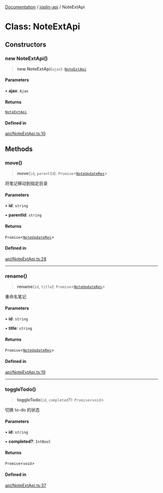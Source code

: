 [Documentation](../../packages.md) / [joplin-api](../index.md) / NoteExtApi

# Class: NoteExtApi

## Constructors

### new NoteExtApi()

> **new NoteExtApi**(`ajax`): [`NoteExtApi`](NoteExtApi.md)

#### Parameters

• **ajax**: `Ajax`

#### Returns

[`NoteExtApi`](NoteExtApi.md)

#### Defined in

[api/NoteExtApi.ts:10](https://github.com/rxliuli/joplin-utils/blob/485409801cf7c952cfefe9e29020115fe6abec36/packages/joplin-api/src/api/NoteExtApi.ts#L10)

## Methods

### move()

> **move**(`id`, `parentId`): `Promise`\<[`NoteUpdateRes`](../type-aliases/NoteUpdateRes.md)\>

将笔记移动到指定目录

#### Parameters

• **id**: `string`

• **parentId**: `string`

#### Returns

`Promise`\<[`NoteUpdateRes`](../type-aliases/NoteUpdateRes.md)\>

#### Defined in

[api/NoteExtApi.ts:28](https://github.com/rxliuli/joplin-utils/blob/485409801cf7c952cfefe9e29020115fe6abec36/packages/joplin-api/src/api/NoteExtApi.ts#L28)

---

### rename()

> **rename**(`id`, `title`): `Promise`\<[`NoteUpdateRes`](../type-aliases/NoteUpdateRes.md)\>

重命名笔记

#### Parameters

• **id**: `string`

• **title**: `string`

#### Returns

`Promise`\<[`NoteUpdateRes`](../type-aliases/NoteUpdateRes.md)\>

#### Defined in

[api/NoteExtApi.ts:19](https://github.com/rxliuli/joplin-utils/blob/485409801cf7c952cfefe9e29020115fe6abec36/packages/joplin-api/src/api/NoteExtApi.ts#L19)

---

### toggleTodo()

> **toggleTodo**(`id`, `completed`?): `Promise`\<`void`\>

切换 to-do 的状态

#### Parameters

• **id**: `string`

• **completed?**: `IntBool`

#### Returns

`Promise`\<`void`\>

#### Defined in

[api/NoteExtApi.ts:37](https://github.com/rxliuli/joplin-utils/blob/485409801cf7c952cfefe9e29020115fe6abec36/packages/joplin-api/src/api/NoteExtApi.ts#L37)
